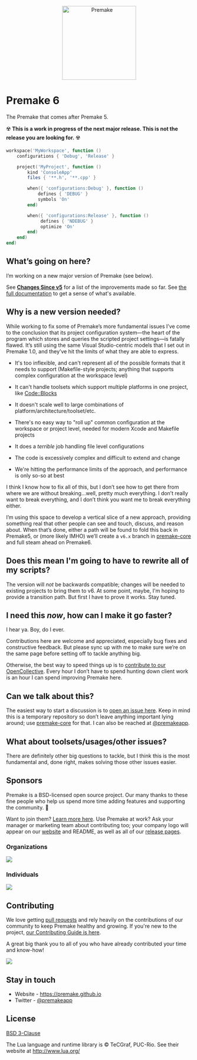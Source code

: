 <p align="center">
  <a href="https://premake.github.io/" target="blank"><img src="https://premake.github.io/img/premake-logo.png" height="200" width="200" alt="Premake" /></a>
</p>

# Premake 6

The Premake that comes after Premake 5.

:radioactive: **This is a work in progress of the next major release. This is not the release you are looking for.** :radioactive:

```lua
workspace('MyWorkspace', function ()
    configurations { 'Debug', 'Release' }

    project('MyProject', function ()
        kind 'ConsoleApp'
        files { '**.h', '**.cpp' }

        when({ 'configurations:Debug' }, function ()
            defines { 'DEBUG' }
            symbols 'On'
        end)

        when({ 'configurations:Release' }, function ()
             defines { 'NDEBUG' }
             optimize 'On'
        end)
    end)
end)
```


## What’s going on here?

I’m working on a new major version of Premake (see below).

See **[Changes Since v5](docs/Changes-Since-v5.md)** for a list of the improvements made so far. See [the full documentation](docs/Home.md) to get a sense of what's available.

## Why is a new version needed?

While working to fix some of Premake’s more fundamental issues I’ve come to the conclusion that its project configuration system—the heart of the program which stores and queries the scripted project settings—is fatally flawed. It’s still using the same Visual Studio-centric models that I set out in Premake 1.0, and they’ve hit the limits of what they are able to express.

- It's too inflexible, and can't represent all of the possible formats that it needs to support (Makefile-style projects; anything that supports complex configuration at the workspace level)

- It can't handle toolsets which support multiple platforms in one project, like [Code::Blocks](http://www.codeblocks.org)

- It doesn't scale well to large combinations of platform/architecture/toolset/etc.

- There's no easy way to "roll up" common configuration at the workspace or project level, needed for modern Xcode and Makefile projects

- It does a _terrible_ job handling file level configurations

- The code is excessively complex and difficult to extend and change

- We're hitting the performance limits of the approach, and performance is only so-so at best

I think I know how to fix all of this, but I don’t see how to get there from where we are without breaking…well, pretty much everything. I don’t really want to break everything, and I don’t think you want me to break everything either.

I’m using this space to develop a vertical slice of a new approach, providing something real that other people can see and touch, discuss, and reason about. When that’s done, either a path will be found to fold this back in Premake5, or (more likely IMHO) we’ll create a `v6.x` branch in [premake-core][pc] and full steam ahead on Premake6.

## Does this mean I'm going to have to rewrite all of my scripts?

The version will _not_ be backwards compatible; changes will be needed to existing projects to bring them to v6. At some point, maybe, I'm hoping to provide a transition path. But first I have to prove it works. Stay tuned.

## I need this _now_, how can I make it go faster?

I hear ya. Boy, do I ever.

Contributions here are welcome and appreciated, especially bug fixes and constructive feedback. But please sync up with me to make sure we’re on the same page before setting off to tackle anything big.

Otherwise, the best way to speed things up is to [contribute to our OpenCollective][oc]. Every hour I don’t have to spend hunting down client work is an hour I can spend improving Premake here.

## Can we talk about this?

The easiest way to start a discussion is to [open an issue here](https://github.com/starkos/premake-next/issues). Keep in mind this is a temporary repository so don’t leave anything important lying around; use [premake-core][pc] for that. I can also be reached at [@premakeapp][tw].

## What about toolsets/usages/other issues?

There are definitely other big questions to tackle, but I think this is the most fundamental and, done right, makes solving those other issues easier.

[oc]: https://opencollective.com/premake
[pc]: https://github.com/premake/premake-core
[tw]: https://twitter.com/premakeapp

## Sponsors

Premake is a BSD-licensed open source project. Our many thanks to these fine people who help us spend more time adding features and supporting the community. :tada:

Want to join them? [Learn more here](https://opencollective.com/premake). Use Premake at work? Ask your manager or marketing team about contributing too; your company logo will appear on our [website](https://premake.github.io/) and README, as well as all of our [release pages](https://github.com/premake/premake-core/releases).

### Organizations

<a href="https://opencollective.com/premake#sponsors" target="_blank"><img src="https://opencollective.com/premake/sponsors.svg?width=890&avatarHeight=92&button=false"/></a>

### Individuals

<a href="https://opencollective.com/premake#backers" target="_blank"><img src="https://opencollective.com/premake/backers.svg?width=890&button=false"/></a>

## Contributing

We love getting [pull requests](https://www.quora.com/GitHub-What-is-a-pull-request) and rely heavily on the contributions of our community to keep Premake healthy and growing. If you're new to the project, [our Contributing Guide is here](https://github.com/premake/premake-core/blob/master/CONTRIBUTING.md).

A great big thank you to all of you who have already contributed your time and know-how!

<a href="https://github.com/premake/premake-core/graphs/contributors"><img src="https://opencollective.com/premake/contributors.svg?width=890&avatarHeight=32&button=false" /></a>

## Stay in touch

* Website - https://premake.github.io
* Twitter - [@premakeapp](https://twitter.com/premakeapp)

## License

[BSD 3-Clause](https://opensource.org/licenses/BSD-3-Clause)

The Lua language and runtime library is &copy; TeCGraf, PUC-Rio.
See their website at http://www.lua.org/
